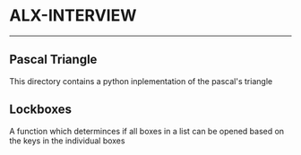# ALX-INTERVIEW
---

## Pascal Triangle

This directory contains a python inplementation of the pascal's triangle

## Lockboxes

A function which determinces if all boxes in a list can be opened based on the keys in the individual boxes

